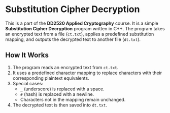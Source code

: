 # Substitution Cipher Decryption

This is a part of the **DD2520 Applied Cryptography** course. It is a simple **Substitution Cipher Decryption** program written in C++. The program takes an encrypted text from a file (`ct.txt`), applies a predefined substitution mapping, and outputs the decrypted text to another file (`dt.txt`).

## How It Works

1. The program reads an encrypted text from `ct.txt`.
2. It uses a predefined character mapping to replace characters with their corresponding plaintext equivalents.
3. Special cases:
   - `_` (underscore) is replaced with a space.
   - `#` (hash) is replaced with a newline.
   - Characters not in the mapping remain unchanged.
4. The decrypted text is then saved into `dt.txt`.

